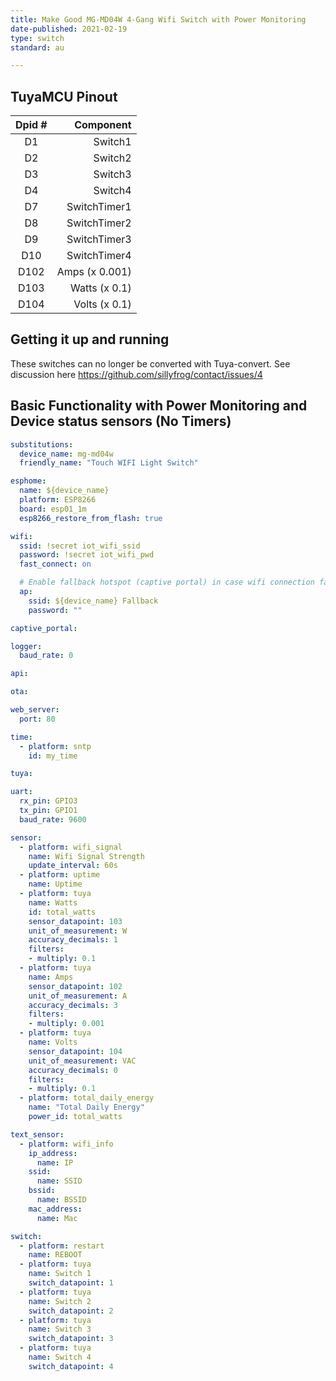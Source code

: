 ```yaml
---
title: Make Good MG-MD04W 4-Gang Wifi Switch with Power Monitoring
date-published: 2021-02-19
type: switch
standard: au

---
```


## TuyaMCU Pinout

| Dpid # | Component |
|:------:|----------:|
| D1 | Switch1 |
| D2 | Switch2 |
| D3 | Switch3 |
| D4 | Switch4 |
| D7 | SwitchTimer1 |
| D8 | SwitchTimer2 |
| D9 | SwitchTimer3 |
| D10 | SwitchTimer4 |
| D102 | Amps (x 0.001) |
| D103 | Watts (x 0.1) |
| D104 | Volts (x 0.1) |

## Getting it up and running

These switches can no longer be converted with Tuya-convert. See discussion here https://github.com/sillyfrog/contact/issues/4

## Basic Functionality with Power Monitoring and Device status sensors (No Timers)

```yaml
substitutions:
  device_name: mg-md04w
  friendly_name: "Touch WIFI Light Switch"

esphome:
  name: ${device_name}
  platform: ESP8266
  board: esp01_1m
  esp8266_restore_from_flash: true

wifi:
  ssid: !secret iot_wifi_ssid
  password: !secret iot_wifi_pwd
  fast_connect: on

  # Enable fallback hotspot (captive portal) in case wifi connection fails
  ap:
    ssid: ${device_name} Fallback
    password: ""

captive_portal:

logger:
  baud_rate: 0

api:

ota:

web_server:
  port: 80

time:
  - platform: sntp
    id: my_time

tuya:

uart:
  rx_pin: GPIO3
  tx_pin: GPIO1
  baud_rate: 9600

sensor:
  - platform: wifi_signal
    name: Wifi Signal Strength
    update_interval: 60s
  - platform: uptime
    name: Uptime
  - platform: tuya
    name: Watts
    id: total_watts
    sensor_datapoint: 103
    unit_of_measurement: W
    accuracy_decimals: 1
    filters:
    - multiply: 0.1
  - platform: tuya
    name: Amps
    sensor_datapoint: 102
    unit_of_measurement: A
    accuracy_decimals: 3
    filters:
    - multiply: 0.001
  - platform: tuya
    name: Volts
    sensor_datapoint: 104
    unit_of_measurement: VAC
    accuracy_decimals: 0
    filters:
    - multiply: 0.1
  - platform: total_daily_energy
    name: "Total Daily Energy"
    power_id: total_watts

text_sensor:
  - platform: wifi_info
    ip_address:
      name: IP
    ssid:
      name: SSID
    bssid:
      name: BSSID
    mac_address:
      name: Mac

switch:
  - platform: restart
    name: REBOOT
  - platform: tuya
    name: Switch 1
    switch_datapoint: 1
  - platform: tuya
    name: Switch 2
    switch_datapoint: 2
  - platform: tuya
    name: Switch 3
    switch_datapoint: 3
  - platform: tuya
    name: Switch 4
    switch_datapoint: 4

```
